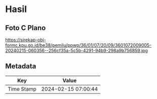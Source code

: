 # Hasil

## Foto C Plano

https://sirekap-obj-formc.kpu.go.id/be38/pemilu/ppwp/36/01/07/20/09/3601072009005-20240215-060356--256cf35a-5c5b-4291-94b9-298a9b756859.jpg


## Metadata

| Key        | Value               |
| ---------- | ------------------- |
| Time Stamp | 2024-02-15 07:00:44 |



